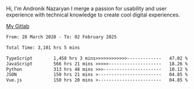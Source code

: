 Hi, I'm Andronik Nazaryan
I merge a passion for usability and user experience with technical knowledge to create cool digital experiences.

[My Gitlab](https://gitlab.com/anridev24)

<!--START_SECTION:waka-->

```txt
From: 28 March 2020 - To: 02 February 2025

Total Time: 3,101 hrs 5 mins

TypeScript        1,458 hrs 3 mins>>>>>>>>>>>>-------------   47.02 %
JavaScript        566 hrs 21 mins >>>>>--------------------   18.26 %
Python            313 hrs 48 mins >>>----------------------   10.12 %
JSON              150 hrs 21 mins >------------------------   04.85 %
Vue.js            150 hrs 20 mins >------------------------   04.85 %
```

<!--END_SECTION:waka-->
